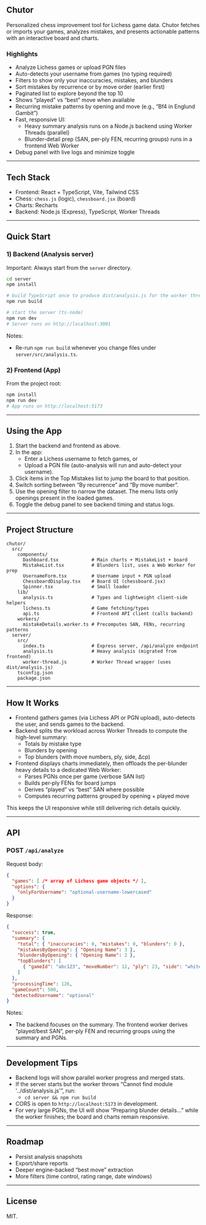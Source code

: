 ## Chutor

Personalized chess improvement tool for Lichess game data. Chutor fetches or imports your games, analyzes mistakes, and presents actionable patterns with an interactive board and charts.

### Highlights

- Analyze Lichess games or upload PGN files
- Auto-detects your username from games (no typing required)
- Filters to show only your inaccuracies, mistakes, and blunders
- Sort mistakes by recurrence or by move order (earlier first)
- Paginated list to explore beyond the top 10
- Shows “played” vs “best” move when available
- Recurring mistake patterns by opening and move (e.g., “Bf4 in Englund Gambit”)
- Fast, responsive UI:
  - Heavy summary analysis runs on a Node.js backend using Worker Threads (parallel)
  - Blunder-detail prep (SAN, per-ply FEN, recurring groups) runs in a frontend Web Worker
- Debug panel with live logs and minimize toggle

---

## Tech Stack

- Frontend: React + TypeScript, Vite, Tailwind CSS
- Chess: `chess.js` (logic), `chessboard.jsx` (board)
- Charts: Recharts
- Backend: Node.js (Express), TypeScript, Worker Threads

---

## Quick Start

### 1) Backend (Analysis server)

Important: Always start from the `server` directory.

```bash
cd server
npm install

# build TypeScript once to produce dist/analysis.js for the worker thread
npm run build

# start the server (ts-node)
npm run dev
# Server runs on http://localhost:3001
```

Notes:
- Re-run `npm run build` whenever you change files under `server/src/analysis.ts`.

### 2) Frontend (App)

From the project root:

```bash
npm install
npm run dev
# App runs on http://localhost:5173
```

---

## Using the App

1. Start the backend and frontend as above.
2. In the app:
   - Enter a Lichess username to fetch games, or
   - Upload a PGN file (auto-analysis will run and auto-detect your username).
3. Click items in the Top Mistakes list to jump the board to that position.
4. Switch sorting between “By recurrence” and “By move number”.
5. Use the opening filter to narrow the dataset. The menu lists only openings present in the loaded games.
6. Toggle the debug panel to see backend timing and status logs.

---

## Project Structure

```text
chutor/
  src/
    components/
      Dashboard.tsx            # Main charts + MistakeList + board
      MistakeList.tsx          # Blunders list, uses a Web Worker for prep
      UsernameForm.tsx         # Username input + PGN upload
      ChessboardDisplay.tsx    # Board UI (chessboard.jsx)
      Spinner.tsx              # Small loader
    lib/
      analysis.ts              # Types and lightweight client-side helpers
      lichess.ts               # Game fetching/types
      api.ts                   # Frontend API client (calls backend)
    workers/
      mistakeDetails.worker.ts # Precomputes SAN, FENs, recurring patterns
  server/
    src/
      index.ts                 # Express server, /api/analyze endpoint
      analysis.ts              # Heavy analysis (migrated from frontend)
      worker-thread.js         # Worker Thread wrapper (uses dist/analysis.js)
    tsconfig.json
    package.json
```

---

## How It Works

- Frontend gathers games (via Lichess API or PGN upload), auto-detects the user, and sends games to the backend.
- Backend splits the workload across Worker Threads to compute the high-level summary:
  - Totals by mistake type
  - Blunders by opening
  - Top blunders (with move numbers, ply, side, Δcp)
- Frontend displays charts immediately, then offloads the per-blunder heavy details to a dedicated Web Worker:
  - Parses PGNs once per game (verbose SAN list)
  - Builds per‑ply FENs for board jumps
  - Derives “played” vs “best” SAN where possible
  - Computes recurring patterns grouped by opening + played move

This keeps the UI responsive while still delivering rich details quickly.

---

## API

### POST `/api/analyze`

Request body:

```json
{
  "games": [ /* array of Lichess game objects */ ],
  "options": {
    "onlyForUsername": "optional-username-lowercased"
  }
}
```

Response:

```json
{
  "success": true,
  "summary": {
    "total": { "inaccuracies": 0, "mistakes": 0, "blunders": 0 },
    "mistakesByOpening": { "Opening Name": 3 },
    "blundersByOpening": { "Opening Name": 2 },
    "topBlunders": [
      { "gameId": "abc123", "moveNumber": 12, "ply": 23, "side": "white", "centipawnLoss": 347 }
    ]
  },
  "processingTime": 126,
  "gameCount": 500,
  "detectedUsername": "optional"
}
```

Notes:
- The backend focuses on the summary. The frontend worker derives “played/best SAN”, per‑ply FEN and recurring groups using the summary and PGNs.

---

## Development Tips

- Backend logs will show parallel worker progress and merged stats.
- If the server starts but the worker throws “Cannot find module '../dist/analysis.js'”, run:
  - `cd server && npm run build`
- CORS is open to `http://localhost:5173` in development.
- For very large PGNs, the UI will show “Preparing blunder details…” while the worker finishes; the board and charts remain responsive.

---

## Roadmap

- Persist analysis snapshots
- Export/share reports
- Deeper engine-backed “best move” extraction
- More filters (time control, rating range, date windows)

---

## License

MIT.
